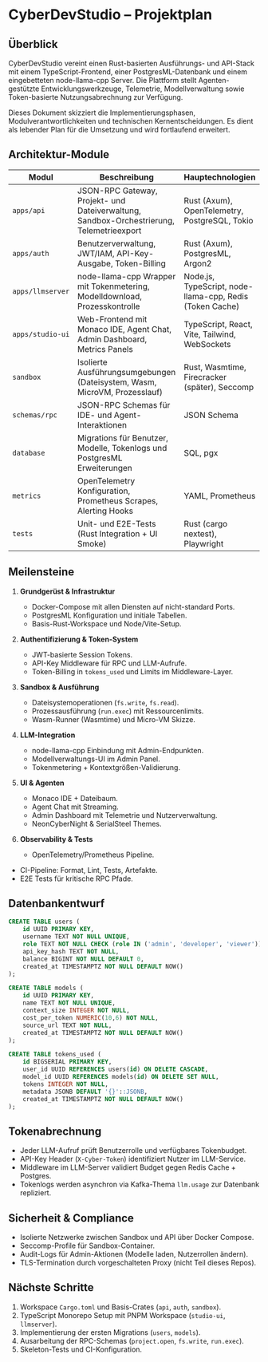# CyberDevStudio – Projektplan

## Überblick

CyberDevStudio vereint einen Rust-basierten Ausführungs- und API-Stack mit einem TypeScript-Frontend, einer PostgresML-Datenbank und einem eingebetteten node-llama-cpp Server. Die Plattform stellt Agenten-gestützte Entwicklungswerkzeuge, Telemetrie, Modellverwaltung sowie Token-basierte Nutzungsabrechnung zur Verfügung.

Dieses Dokument skizziert die Implementierungsphasen, Modulverantwortlichkeiten und technischen Kernentscheidungen. Es dient als lebender Plan für die Umsetzung und wird fortlaufend erweitert.

## Architektur-Module

| Modul | Beschreibung | Hauptechnologien |
| ----- | ------------ | ---------------- |
| `apps/api` | JSON-RPC Gateway, Projekt- und Dateiverwaltung, Sandbox-Orchestrierung, Telemetrieexport | Rust (Axum), OpenTelemetry, PostgreSQL, Tokio |
| `apps/auth` | Benutzerverwaltung, JWT/IAM, API-Key-Ausgabe, Token-Billing | Rust (Axum), PostgresML, Argon2 |
| `apps/llmserver` | node-llama-cpp Wrapper mit Tokenmetering, Modelldownload, Prozesskontrolle | Node.js, TypeScript, node-llama-cpp, Redis (Token Cache) |
| `apps/studio-ui` | Web-Frontend mit Monaco IDE, Agent Chat, Admin Dashboard, Metrics Panels | TypeScript, React, Vite, Tailwind, WebSockets |
| `sandbox` | Isolierte Ausführungsumgebungen (Dateisystem, Wasm, MicroVM, Prozesslauf) | Rust, Wasmtime, Firecracker (später), Seccomp |
| `schemas/rpc` | JSON-RPC Schemas für IDE- und Agent-Interaktionen | JSON Schema |
| `database` | Migrations für Benutzer, Modelle, Tokenlogs und PostgresML Erweiterungen | SQL, pgx |
| `metrics` | OpenTelemetry Konfiguration, Prometheus Scrapes, Alerting Hooks | YAML, Prometheus |
| `tests` | Unit- und E2E-Tests (Rust Integration + UI Smoke) | Rust (cargo nextest), Playwright |

## Meilensteine

1. **Grundgerüst & Infrastruktur**
   - Docker-Compose mit allen Diensten auf nicht-standard Ports.
   - PostgresML Konfiguration und initiale Tabellen.
   - Basis-Rust-Workspace und Node/Vite-Setup.

2. **Authentifizierung & Token-System**
   - JWT-basierte Session Tokens.
   - API-Key Middleware für RPC und LLM-Aufrufe.
   - Token-Billing in `tokens_used` und Limits im Middleware-Layer.

3. **Sandbox & Ausführung**
   - Dateisystemoperationen (`fs.write`, `fs.read`).
   - Prozessausführung (`run.exec`) mit Ressourcenlimits.
   - Wasm-Runner (Wasmtime) und Micro-VM Skizze.

4. **LLM-Integration**
   - node-llama-cpp Einbindung mit Admin-Endpunkten.
   - Modellverwaltungs-UI im Admin Panel.
   - Tokenmetering + Kontextgrößen-Validierung.

5. **UI & Agenten**
   - Monaco IDE + Dateibaum.
   - Agent Chat mit Streaming.
   - Admin Dashboard mit Telemetrie und Nutzerverwaltung.
   - NeonCyberNight & SerialSteel Themes.

6. **Observability & Tests**
   - OpenTelemetry/Prometheus Pipeline.
  - CI-Pipeline: Format, Lint, Tests, Artefakte.
   - E2E Tests für kritische RPC Pfade.

## Datenbankentwurf

```sql
CREATE TABLE users (
    id UUID PRIMARY KEY,
    username TEXT NOT NULL UNIQUE,
    role TEXT NOT NULL CHECK (role IN ('admin', 'developer', 'viewer')),
    api_key_hash TEXT NOT NULL,
    balance BIGINT NOT NULL DEFAULT 0,
    created_at TIMESTAMPTZ NOT NULL DEFAULT NOW()
);

CREATE TABLE models (
    id UUID PRIMARY KEY,
    name TEXT NOT NULL UNIQUE,
    context_size INTEGER NOT NULL,
    cost_per_token NUMERIC(10,6) NOT NULL,
    source_url TEXT NOT NULL,
    created_at TIMESTAMPTZ NOT NULL DEFAULT NOW()
);

CREATE TABLE tokens_used (
    id BIGSERIAL PRIMARY KEY,
    user_id UUID REFERENCES users(id) ON DELETE CASCADE,
    model_id UUID REFERENCES models(id) ON DELETE SET NULL,
    tokens INTEGER NOT NULL,
    metadata JSONB DEFAULT '{}'::JSONB,
    created_at TIMESTAMPTZ NOT NULL DEFAULT NOW()
);
```

## Tokenabrechnung

- Jeder LLM-Aufruf prüft Benutzerrolle und verfügbares Tokenbudget.
- API-Key Header (`X-Cyber-Token`) identifiziert Nutzer im LLM-Service.
- Middleware im LLM-Server validiert Budget gegen Redis Cache + Postgres.
- Tokenlogs werden asynchron via Kafka-Thema `llm.usage` zur Datenbank repliziert.

## Sicherheit & Compliance

- Isolierte Netzwerke zwischen Sandbox und API über Docker Compose.
- Seccomp-Profile für Sandbox-Container.
- Audit-Logs für Admin-Aktionen (Modelle laden, Nutzerrollen ändern).
- TLS-Termination durch vorgeschalteten Proxy (nicht Teil dieses Repos).

## Nächste Schritte

1. Workspace `Cargo.toml` und Basis-Crates (`api`, `auth`, `sandbox`).
2. TypeScript Monorepo Setup mit PNPM Workspace (`studio-ui`, `llmserver`).
3. Implementierung der ersten Migrations (`users`, `models`).
4. Ausarbeitung der RPC-Schemas (`project.open`, `fs.write`, `run.exec`).
5. Skeleton-Tests und CI-Konfiguration.

